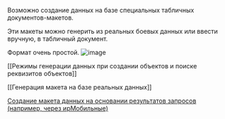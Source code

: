 Возможно создание данных на базе специальных табличных документов-макетов.

Эти макеты можно генерить из реальных боевых данных или ввести вручную, в табличный документ.

Формат очень простой.
![image](https://cloud.githubusercontent.com/assets/2920817/5992720/5f5aab0a-aa46-11e4-84df-a0e4dac8d96f.png)

[[Режимы генерации данных при создании объектов и поиске реквизитов объектов]]

[[Генерация макета на базе реальных данных]]

[Создание макета данных на основании результатов запросов (например, через ирМобильные)](оздание-макета-данных-на-основании-результатов-запросов-(например,-через-ирМобильные))